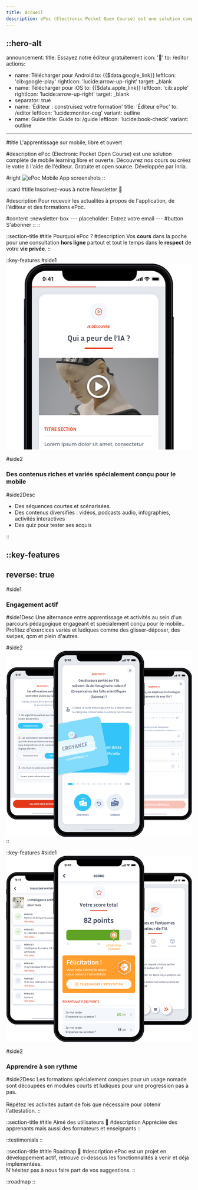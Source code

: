 ```yaml
---
title: Accueil
description: ePoc (Electronic Pocket Open Course) est une solution complète de mobile learning libre et ouverte. Gratuite et open source. Développée par Inria.
---
```

::hero-alt
---
announcement:
  title: Essayez notre éditeur gratuitement
  icon: '🚀'
  to: /editor
actions:
  - name: Télécharger pour Android
    to: {{$data.google_link}}
    leftIcon: 'cib:google-play'
    rightIcon: 'lucide:arrow-up-right'
    target: _blank
  - name: Télécharger pour iOS
    to: {{$data.apple_link}}
    leftIcon: 'cib:apple'
    rightIcon: 'lucide:arrow-up-right'
    target: _blank
  - separator: true
  - name: 'Éditeur : construisez votre formation'
    title: 'Éditeur ePoc'
    to: /editor
    leftIcon: 'lucide:monitor-cog'
    variant: outline
  - name: Guide
    title: Guide
    to: /guide
    leftIcon: 'lucide:book-check'
    variant: outline
---

#title
L'apprentissage sur mobile, libre et ouvert

#description
ePoc (Electronic Pocket Open Course) est une solution complète de mobile learning libre et ouverte. Découvrez nos cours ou créez le votre à l'aide de l'éditeur. Gratuite et open source. Développée par Inria.

#right
![ePoc Mobile App screenshots](/images/epoc-promo-blanc.png)
::

::card
#title
Inscrivez-vous à notre Newsletter 💌

#description
Pour recevoir les actualités à propos de l'application, de l'éditeur et des formations ePoc.

#content
    ::newsletter-box
    ---
    placeholder: Entrez votre email
    ---
    #button
    S'abonner
    ::
::

::section-title 
#title
Pourquoi ePoc ?
#description
Vos **cours** dans la poche pour une consultation **hors ligne** partout et tout le temps dans le **respect** de votre **vie privée**.
::

::key-features
#side1
![Image d'exemple de contenu vidéo](/images/video.png)

#side2
### Des contenus riches et variés spécialement conçu pour le mobile

#side2Desc
- Des séquences courtes et scénarisées.
- Des contenus diversifiés : vidéos, podcasts audio, infographies, activités interactives
- Des quiz pour tester ses acquis

::

::key-features
---
reverse: true
---
#side1
### Engagement actif

#side1Desc
Une alternance entre apprentissage et activités au sein d'un parcours pédagogique engageant et spécialement conçu pour le mobile..
Profitez d'exercices variés et ludiques comme des glisser-déposer, des swipes, qcm et plein d'autres.

#side2
![Image d'exemple de contenu quiz](/images/quiz.png)
::

::key-features
#side1
![Image d'exemple de contenu quiz](/images/progression.png)

#side2
### Apprendre à son rythme

#side2Desc
Les formations spécialement conçues pour un usage nomade sont découpées en modules courts et ludiques pour une progression pas à pas.
<br/><br/>
Répétez les activités autant de fois que nécessaire pour obtenir l'attestation.
::


::section-title
#title
Aimé des utilisateurs 🤩
#description
Appréciée des apprenants mais aussi des formateurs et enseignants
::

::testimonials
::

<div id="roadmap"></div>

::section-title
#title
Roadmap 🚀
#description
ePoc est un projet en développement actif, retrouvé ci-dessous les fonctionnalités à venir et déjà implémentées.  
N'hésitez pas à nous faire part de vos suggestions.
::

::roadmap
::



